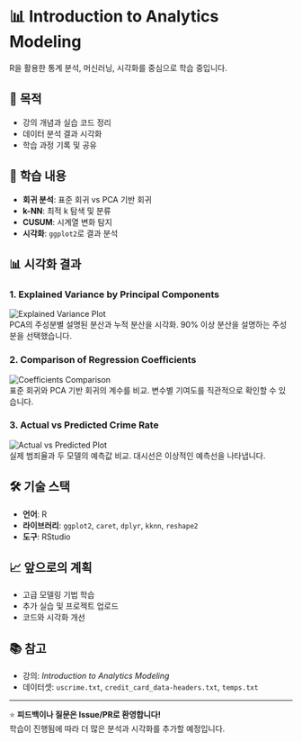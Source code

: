 # 📊 Introduction to Analytics Modeling

R을 활용한 통계 분석, 머신러닝, 시각화를 중심으로 학습 중입니다.

## 🎯 목적
- 강의 개념과 실습 코드 정리
- 데이터 분석 결과 시각화
- 학습 과정 기록 및 공유

## 📝 학습 내용
- **회귀 분석**: 표준 회귀 vs PCA 기반 회귀
- **k-NN**: 최적 k 탐색 및 분류
- **CUSUM**: 시계열 변화 탐지
- **시각화**: `ggplot2`로 결과 분석

## 📊 시각화 결과

### 1. Explained Variance by Principal Components
![Explained Variance Plot](https://github.com/user-attachments/assets/d98afa0d-8921-40be-b995-f7a8cfaf437d)  
PCA의 주성분별 설명된 분산과 누적 분산을 시각화. 90% 이상 분산을 설명하는 주성분을 선택했습니다.

### 2. Comparison of Regression Coefficients
![Coefficients Comparison](https://github.com/user-attachments/assets/ec7b64e7-8dcc-4253-b751-5346ab21485a)  
표준 회귀와 PCA 기반 회귀의 계수를 비교. 변수별 기여도를 직관적으로 확인할 수 있습니다.

### 3. Actual vs Predicted Crime Rate
![Actual vs Predicted Plot](https://github.com/user-attachments/assets/af372dfa-a2ef-4127-8eac-dda318f101a5)  
실제 범죄율과 두 모델의 예측값 비교. 대시선은 이상적인 예측선을 나타냅니다.

## 🛠️ 기술 스택
- **언어**: R
- **라이브러리**: `ggplot2`, `caret`, `dplyr`, `kknn`, `reshape2`
- **도구**: RStudio

## 📈 앞으로의 계획
- 고급 모델링 기법 학습
- 추가 실습 및 프로젝트 업로드
- 코드와 시각화 개선

## 📚 참고
- 강의: *Introduction to Analytics Modeling*
- 데이터셋: `uscrime.txt`, `credit_card_data-headers.txt`, `temps.txt`

---

⭐ **피드백이나 질문은 Issue/PR로 환영합니다!**  
학습이 진행됨에 따라 더 많은 분석과 시각화를 추가할 예정입니다.
